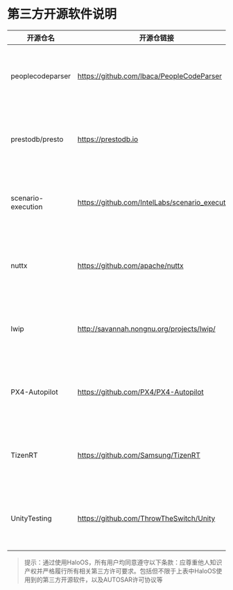 # 第三方开源软件说明

|开源仓名|开源仓链接|License|说明|
|-|-|-|-|
|peoplecodeparser|https://github.com/lbaca/PeopleCodeParser|MIT License|该License无强制开放源码义务条款|
|prestodb/presto|https://prestodb.io|Apache License V2.0|该License无强制开放源码义务条款|
|scenario-execution|https://github.com/IntelLabs/scenario_execution|Apache License V2.0|该License无强制开放源码义务条款|
|nuttx|https://github.com/apache/nuttx|Apache License V2.0|该License无强制开放源码义务条款|
|lwip|http://savannah.nongnu.org/projects/lwip/|BSD 3-Clause License|该License无强制开放源码义务条款|
|PX4-Autopilot|https://github.com/PX4/PX4-Autopilot|BSD 3-Clause License|该License无强制开放源码义务条款|
|TizenRT|https://github.com/Samsung/TizenRT|Apache License V2.0|该License无强制开放源码义务条款|
|UnityTesting|https://github.com/ThrowTheSwitch/Unity|MIT License|该License无强制开放源码义务条款|

> 提示：通过使用HaloOS，所有用户均同意遵守以下条款：应尊重他人知识产权并严格履行所有相关第三方许可要求。包括但不限于上表中HaloOS使用到的第三方开源软件，以及AUTOSAR许可协议等